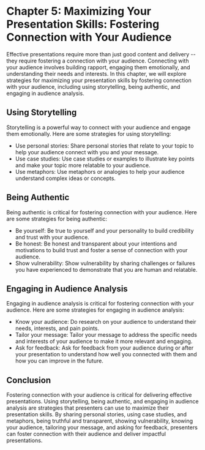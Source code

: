 Chapter 5: Maximizing Your Presentation Skills: Fostering Connection with Your Audience
=======================================================================================

Effective presentations require more than just good content and delivery -- they require fostering a connection with your audience. Connecting with your audience involves building rapport, engaging them emotionally, and understanding their needs and interests. In this chapter, we will explore strategies for maximizing your presentation skills by fostering connection with your audience, including using storytelling, being authentic, and engaging in audience analysis.

Using Storytelling
------------------

Storytelling is a powerful way to connect with your audience and engage them emotionally. Here are some strategies for using storytelling:

* Use personal stories: Share personal stories that relate to your topic to help your audience connect with you and your message.
* Use case studies: Use case studies or examples to illustrate key points and make your topic more relatable to your audience.
* Use metaphors: Use metaphors or analogies to help your audience understand complex ideas or concepts.

Being Authentic
---------------

Being authentic is critical for fostering connection with your audience. Here are some strategies for being authentic:

* Be yourself: Be true to yourself and your personality to build credibility and trust with your audience.
* Be honest: Be honest and transparent about your intentions and motivations to build trust and foster a sense of connection with your audience.
* Show vulnerability: Show vulnerability by sharing challenges or failures you have experienced to demonstrate that you are human and relatable.

Engaging in Audience Analysis
-----------------------------

Engaging in audience analysis is critical for fostering connection with your audience. Here are some strategies for engaging in audience analysis:

* Know your audience: Do research on your audience to understand their needs, interests, and pain points.
* Tailor your message: Tailor your message to address the specific needs and interests of your audience to make it more relevant and engaging.
* Ask for feedback: Ask for feedback from your audience during or after your presentation to understand how well you connected with them and how you can improve in the future.

Conclusion
----------

Fostering connection with your audience is critical for delivering effective presentations. Using storytelling, being authentic, and engaging in audience analysis are strategies that presenters can use to maximize their presentation skills. By sharing personal stories, using case studies, and metaphors, being truthful and transparent, showing vulnerability, knowing your audience, tailoring your message, and asking for feedback, presenters can foster connection with their audience and deliver impactful presentations.
